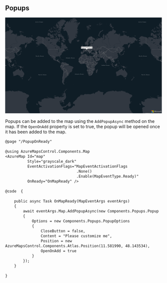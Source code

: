 ## Popups

![Popup](../assets/popup.png)

Popups can be added to the map using the `AddPopupAsync` method on the map. If the `OpenOnAdd` property is set to true, the popup will be opened once it has been added to the map.

```
@page "/PopupOnReady"

@using AzureMapsControl.Components.Map
<AzureMap Id="map"
          Style="grayscale_dark"
          EventActivationFlags="MapEventActivationFlags
                                .None()
                                .Enable(MapEventType.Ready)"
          OnReady="OnMapReady" />

@code  {

    public async Task OnMapReady(MapEventArgs eventArgs)
    {
        await eventArgs.Map.AddPopupAsync(new Components.Popups.Popup
        {
            Options = new Components.Popups.PopupOptions
            {
                CloseButton = false,
                Content = "Please customize me",
                Position = new AzureMapsControl.Components.Atlas.Position(11.581990, 48.143534),
                OpenOnAdd = true
            }
        });
    }

}
```